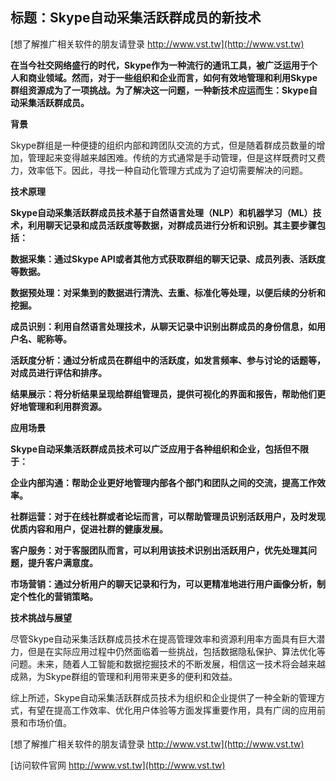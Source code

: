 ## **标题：Skype自动采集活跃群成员的新技术**

[想了解推广相关软件的朋友请登录 http://www.vst.tw](http://www.vst.tw)

**在当今社交网络盛行的时代，Skype作为一种流行的通讯工具，被广泛运用于个人和商业领域。然而，对于一些组织和企业而言，如何有效地管理和利用Skype群组资源成为了一项挑战。为了解决这一问题，一种新技术应运而生：Skype自动采集活跃群成员。**

**背景**

Skype群组是一种便捷的组织内部和跨团队交流的方式，但是随着群成员数量的增加，管理起来变得越来越困难。传统的方式通常是手动管理，但是这样既费时又费力，效率低下。因此，寻找一种自动化管理方式成为了迫切需要解决的问题。

**技术原理**

**Skype自动采集活跃群成员技术基于自然语言处理（NLP）和机器学习（ML）技术，利用聊天记录和成员活跃度等数据，对群成员进行分析和识别。其主要步骤包括：**

**数据采集：通过Skype API或者其他方式获取群组的聊天记录、成员列表、活跃度等数据。**

**数据预处理：对采集到的数据进行清洗、去重、标准化等处理，以便后续的分析和挖掘。**

**成员识别：利用自然语言处理技术，从聊天记录中识别出群成员的身份信息，如用户名、昵称等。**

**活跃度分析：通过分析成员在群组中的活跃度，如发言频率、参与讨论的话题等，对成员进行评估和排序。**

**结果展示：将分析结果呈现给群组管理员，提供可视化的界面和报告，帮助他们更好地管理和利用群资源。**

**应用场景**

**Skype自动采集活跃群成员技术可以广泛应用于各种组织和企业，包括但不限于：**

**企业内部沟通：帮助企业更好地管理内部各个部门和团队之间的交流，提高工作效率。**

**社群运营：对于在线社群或者论坛而言，可以帮助管理员识别活跃用户，及时发现优质内容和用户，促进社群的健康发展。**

**客户服务：对于客服团队而言，可以利用该技术识别出活跃用户，优先处理其问题，提升客户满意度。**

**市场营销：通过分析用户的聊天记录和行为，可以更精准地进行用户画像分析，制定个性化的营销策略。**

**技术挑战与展望**

尽管Skype自动采集活跃群成员技术在提高管理效率和资源利用率方面具有巨大潜力，但是在实际应用过程中仍然面临着一些挑战，包括数据隐私保护、算法优化等问题。未来，随着人工智能和数据挖掘技术的不断发展，相信这一技术将会越来越成熟，为Skype群组的管理和利用带来更多的便利和效益。

综上所述，Skype自动采集活跃群成员技术为组织和企业提供了一种全新的管理方式，有望在提高工作效率、优化用户体验等方面发挥重要作用，具有广阔的应用前景和市场价值。

[想了解推广相关软件的朋友请登录 http://www.vst.tw](http://www.vst.tw)


[访问软件官网 http://www.vst.tw](http://www.vst.tw)
